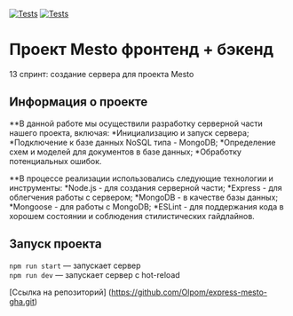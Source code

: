 [![Tests](../../actions/workflows/tests-13-sprint.yml/badge.svg)](../../actions/workflows/tests-13-sprint.yml) [![Tests](../../actions/workflows/tests-14-sprint.yml/badge.svg)](../../actions/workflows/tests-14-sprint.yml)
# Проект Mesto фронтенд + бэкенд

13 спринт: создание сервера для проекта Mesto 
## Информация о проекте
**В данной работе мы осуществили разработку серверной части нашего проекта, включая:
*Инициализацию и запуск сервера;
*Подключение к базе данных NoSQL типа - MongoDB;
*Определение схем и моделей для документов в базе данных;
*Обработку потенциальных ошибок.

**В процессе реализации использовались следующие технологии и инструменты:
*Node.js - для создания серверной части;
*Express - для облегчения работы с сервером;
*MongoDB - в качестве базы данных;
*Mongoose - для работы с MongoDB;
*ESLint - для поддержания кода в хорошем состоянии и соблюдения стилистических гайдлайнов.
## Запуск проекта

`npm run start` — запускает сервер   
`npm run dev` — запускает сервер с hot-reload

[Ссылка на репозиторий] (https://github.com/Olpom/express-mesto-gha.git)
